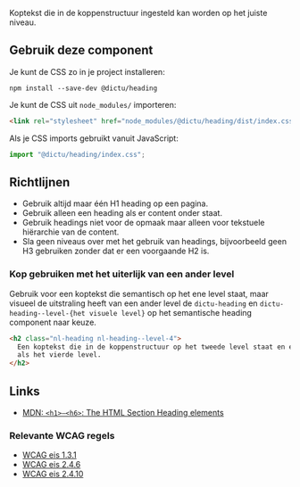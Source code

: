 <!-- @license CC0-1.0 -->

Koptekst die in de koppenstructuur ingesteld kan worden op het juiste niveau.

## Gebruik deze component

Je kunt de CSS zo in je project installeren:

```console
npm install --save-dev @dictu/heading
```

Je kunt de CSS uit `node_modules/` importeren:

```html
<link rel="stylesheet" href="node_modules/@dictu/heading/dist/index.css" />
```

Als je CSS imports gebruikt vanuit JavaScript:

```javascript
import "@dictu/heading/index.css";
```

## Richtlijnen

- Gebruik altijd maar één H1 heading op een pagina.
- Gebruik alleen een heading als er content onder staat.
- Gebruik headings niet voor de opmaak maar alleen voor tekstuele hiërarchie van
  de content.
- Sla geen niveaus over met het gebruik van headings, bijvoorbeeld geen H3
  gebruiken zonder dat er een voorgaande H2 is.

### Kop gebruiken met het uiterlijk van een ander level

Gebruik voor een koptekst die semantisch op het ene level staat, maar visueel de
uitstraling heeft van een ander level de `dictu-heading` en
`dictu-heading--level-{het visuele level}` op het semantische heading component
naar keuze.

```html
<h2 class="nl-heading nl-heading--level-4">
  Een koptekst die in de koppenstructuur op het tweede level staat en eruit ziet
  als het vierde level.
</h2>
```

## Links

- [MDN: `<h1>–<h6>`: The HTML Section Heading elements](https://developer.mozilla.org/en-US/docs/Web/HTML/Reference/Elements/Heading_Elements)

### Relevante WCAG regels

- [WCAG eis 1.3.1](https://www.w3.org/TR/WCAG21/#info-and-relationships)
- [WCAG eis 2.4.6](https://www.w3.org/TR/WCAG21/#headings-and-labels)
- [WCAG eis 2.4.10](https://www.w3.org/TR/WCAG21/#section-headings)
